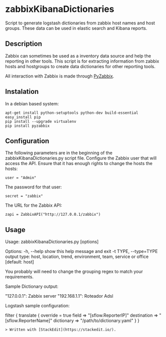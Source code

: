 # zabbixKibanaDictionaries

Script to generate logstash dictionaries from zabbix host names and host groups. These data can be used in elastic search and Kibana reports.

## Description

Zabbix can sometimes be used as a inventory data source and help the reporting in other tools. This script is for extracting information from zabbix hosts and hostgroups to create data dictionaries for other reporting tools.

All interaction with Zabbix is made through [PyZabbix](https://github.com/lukecyca/pyzabbix).
## Instalation

In a debian based system:

    apt-get install python-setuptools python-dev build-essential
    easy_install pip
    pip install --upgrade virtualenv
    pip install pyzabbix

## Configuration

The following parameters are in the beginning of the zabbixKibanaDictionaries.py script file. Configure the Zabbix user that will access the API. Ensure that it has enough rights to change the hosts the hosts:

    user = "Admin"

The password for that user:

    secret = "zabbix"

The URL for the Zabbix API:

    zapi = ZabbixAPI("http://127.0.0.1/zabbix")

## Usage

Usage: zabbixKibanaDictionaries.py [options]

Options:
  -h, --help            show this help message and exit
  -t TYPE, --type=TYPE  output type: host, location, trend, environment, team,
                        service or office [default: host]

You probably will need to change the grouping regex to match your requirements.
    
Sample Dictionary output:

"127.0.0.1": Zabbix server
"192.168.1.1": Roteador Adsl


Logstash sample configuration:

filter {
	translate {
		override = true
		field => "[sflow.ReporterIP]"
		destination => "[sflow.ReporterName]"
		dictionary => "/path/to/dictionary.yaml"
	}
}

    > Written with [StackEdit](https://stackedit.io/). 